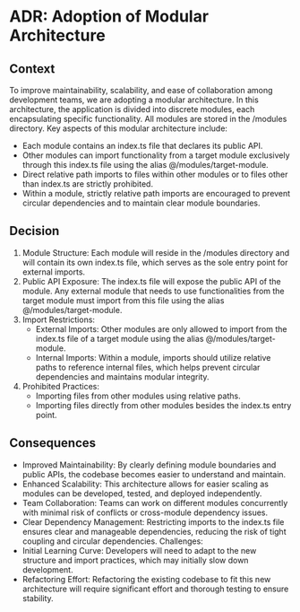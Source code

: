 # ADR: Adoption of Modular Architecture

## Context
To improve maintainability, scalability, and ease of collaboration among development teams, we are adopting a modular architecture. In this architecture, the application is divided into discrete modules, each encapsulating specific functionality. All modules are stored in the /modules directory.
Key aspects of this modular architecture include:
- Each module contains an index.ts file that declares its public API.
- Other modules can import functionality from a target module exclusively through this index.ts file using the alias @/modules/target-module.
- Direct relative path imports to files within other modules or to files other than index.ts are strictly prohibited.
- Within a module, strictly relative path imports are encouraged to prevent circular dependencies and to maintain clear module boundaries.

## Decision
1. Module Structure: Each module will reside in the /modules directory and will contain its own index.ts file, which serves as the sole entry point for external imports.
2. Public API Exposure: The index.ts file will expose the public API of the module. Any external module that needs to use functionalities from the target module must import from this file using the alias @/modules/target-module.
3. Import Restrictions:
    - External Imports: Other modules are only allowed to import from the index.ts file of a target module using the alias @/modules/target-module.
    - Internal Imports: Within a module, imports should utilize relative paths to reference internal files, which helps prevent circular dependencies and maintains modular integrity.
4. Prohibited Practices:
    - Importing files from other modules using relative paths.
    - Importing files directly from other modules besides the index.ts entry point.

## Consequences

- Improved Maintainability: By clearly defining module boundaries and public APIs, the codebase becomes easier to understand and maintain.
- Enhanced Scalability: This architecture allows for easier scaling as modules can be developed, tested, and deployed independently.
- Team Collaboration: Teams can work on different modules concurrently with minimal risk of conflicts or cross-module dependency issues.
- Clear Dependency Management: Restricting imports to the index.ts file ensures clear and manageable dependencies, reducing the risk of tight coupling and circular dependencies.
  Challenges:
- Initial Learning Curve: Developers will need to adapt to the new structure and import practices, which may initially slow down development.
- Refactoring Effort: Refactoring the existing codebase to fit this new architecture will require significant effort and thorough testing to ensure stability. 

